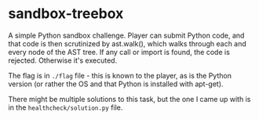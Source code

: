 # sandbox-treebox

A simple Python sandbox challenge. Player can submit Python code, and that code
is then scrutinized by ast.walk(), which walks through each and every node of
the AST tree. If any call or import is found, the code is rejected. Otherwise
it's executed.

The flag is in `./flag` file - this is known to the player, as is the Python
version (or rather the OS and that Python is installed with apt-get).

There might be multiple solutions to this task, but the one I came up with is
in the `healthcheck/solution.py` file.
